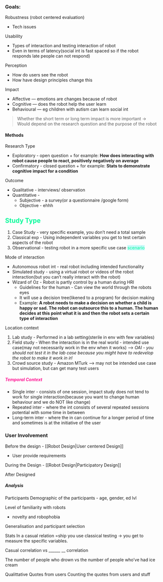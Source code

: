 ### Goals:
Robustness (robot centered evaluation)
- Tech issues 

Usability 
- Types of interaction and testing interaction of robot 
- Even in terms of latency(social int is fast spaced so if the robot responds late people can not respond)

Perception 
- How do users see the robot 
- How have design principles change this 

Impact 
- Affective — emotions are changes because of robot 
- Cognitive — does the robot help the user learn 
- Behavioural — eg children with autism can learn social int 

> Whether the short term or long term impact is more important -> Would depend on the research question and the purpose of the robot
#### Methods 
Research Type 
- Exploratory - open question + for example: **How does interacting with robot cause people to react, positively negatively on average**
- Confirmatory - closed question + for example: **Stats to demonstrate cognitive impact for a condition**

Outcome 
- Qualitative - interviews/ observation 
- Quantitative - 
	- Subjective - a survey(or a questionnaire /google form)
	- Objective - ehhh

## <font color=00FA9A>Study Type</font>
1. Case Study - very specific example, you don’t need a total sample
2. Classical exp - Using independent variables you get to test certain aspects of the robot 
3. Observational - testing robot in a more specific use case <mark style="background: #ABF7F7A6;"><font color=00FA9A>scenario</font></mark> 

Mode of interaction 
- Autonomous robot int - real robot including intended functionality 
- Simulated study - using a virtual robot or videos of the robot interaction(but you can’t really interact with the robot)
- Wizard of Oz - Robot is partly control by a human during HRI
	- Guidelines for the human - Can view the world through the robots eyes
	- It will use a decision tree(likened to a program) for decision making 
	- Example: **A robot needs to make a decision on whether a child is happy or sad. The robot can outsource this to a human. The human decides at this point what it is and then the robot sets a certain type of interaction**



Location context 
1. Lab study - Performed in a lab setting(sterile in env with few variables)
2. Field study - When the interaction is in the real world - intended use case(may not necessarily work in the env when it works) —> *OAI - you should not test it in the lab case because you might have to redevelop the robot to make it work in irl*
3. Crowd source study - Amazon MTurk —> may not be intended use case but simulation, but can get many test users 

##### <font color=FF1493>Temporal Context </font>
- Single inter - consists of one session, impact study does not tend to work for single interaction(because you want to change human behaviour and we do NOT like change)
- Repeated inter - where the int consists of several repeated sessions potential with some time in between 
- Long-term inter - where the in can continue for a longer period of time and sometimes is at the initiative of the user

### User Involvement 
Before the design - [[Robot Design|User centered Design]]
- User provide requirements 

During the Design - [[Robot Design|Participatory Design]]


After Designed 

##### Analysis 
Participants
Demographic of the participants - age, gender, ed lvl

Level of familiarity with robots 
- novelty and robophobia 

Generalisation and participant selection 

Stats
In a casual relation =ship you use classical testing -> you get to measure the specific variables.

Casual correlation vs ______ __ correlation 

The number of people who drown vs the number of people who’ve had ice cream 

Qualittative 
Quotes from users 
Counting the quotes from users and stuff 



